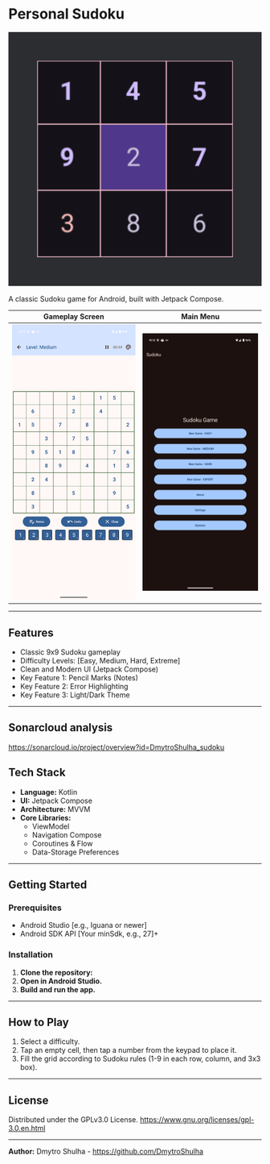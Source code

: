# Personal Sudoku

<img src="./app/src/main/ic_launcher-playstore.png" alt="Personal Sudoku Logo" width="512" />

A classic Sudoku game for Android, built with Jetpack Compose.

|                Gameplay Screen                 |                    Main Menu                    |
|:----------------------------------------------:|:-----------------------------------------------:|
| ![Gameplay Screenshot](./screenshots/game.png) | ![Main Menu Screenshot](./screenshots/main.png) |
---

## Features

*   Classic 9x9 Sudoku gameplay
*   Difficulty Levels: [Easy, Medium, Hard, Extreme]
*   Clean and Modern UI (Jetpack Compose)
*   Key Feature 1: Pencil Marks (Notes)
*   Key Feature 2: Error Highlighting
*   Key Feature 3: Light/Dark Theme
---

## Sonarcloud analysis
https://sonarcloud.io/project/overview?id=DmytroShulha_sudoku

## Tech Stack

*   **Language:** Kotlin
*   **UI:** Jetpack Compose
*   **Architecture:** MVVM
*   **Core Libraries:**
    *   ViewModel
    *   Navigation Compose
    *   Coroutines & Flow
    *   Data-Storage Preferences
---

## Getting Started

### Prerequisites

*   Android Studio [e.g., Iguana or newer]
*   Android SDK API [Your minSdk, e.g., 27]+

### Installation

1.  **Clone the repository:**
2.  **Open in Android Studio.**
3.  **Build and run the app.**

---

## How to Play

1.  Select a difficulty.
2.  Tap an empty cell, then tap a number from the keypad to place it.
3.  Fill the grid according to Sudoku rules (1-9 in each row, column, and 3x3 box).

---

## License

Distributed under the GPLv3.0 License.
https://www.gnu.org/licenses/gpl-3.0.en.html

---

**Author:** Dmytro Shulha - https://github.com/DmytroShulha